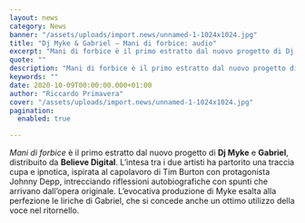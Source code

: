 ```yaml
---
layout: news
category: News
banner: "/assets/uploads/import.news/unnamed-1-1024x1024.jpg"
title: "Dj Myke & Gabriel – Mani di forbice: audio"
excerpt: "Mani di forbice è il primo estratto dal nuovo progetto di Dj Myke e Gabriel, distribuito da Believe Digital. L’intesa tra i due artisti ha partorito una traccia cupa e ipnotica, ispirata al capolavoro di Tim Burton con protagonista Johnny Depp, intrecciando riflessioni autobiografiche con spunti che arrivano dall’opera originale. L’evocativa produzione di Myke esalta [&hellip"
quote: ""
description: "Mani di forbice è il primo estratto dal nuovo progetto di Dj Myke e Gabriel, distribuito da Believe Digital. L’intesa tra i due artisti ha partorito una traccia cupa e ipnotica, ispirata al capolavoro di Tim Burton con protagonista Johnny Depp, intrecciando riflessioni autobiografiche con spunti che arrivano dall’opera originale. L’evocativa produzione di Myke esalta [&hellip"
keywords: ""
date: 2020-10-09T00:00:00.000+01:00
author: "Riccardo Primavera"
cover: "/assets/uploads/import.news/unnamed-1-1024x1024.jpg"
pagination:
  enabled: true

---
```


_Mani di forbice_ è il primo estratto dal nuovo progetto di **Dj Myke** e **Gabriel**, distribuito da **Believe Digital**. L’intesa tra i due artisti ha partorito una traccia cupa e ipnotica, ispirata al capolavoro di Tim Burton con protagonista Johnny Depp, intrecciando riflessioni autobiografiche con spunti che arrivano dall’opera originale. L’evocativa produzione di Myke esalta alla perfezione le liriche di Gabriel, che si concede anche un ottimo utilizzo della voce nel ritornello.